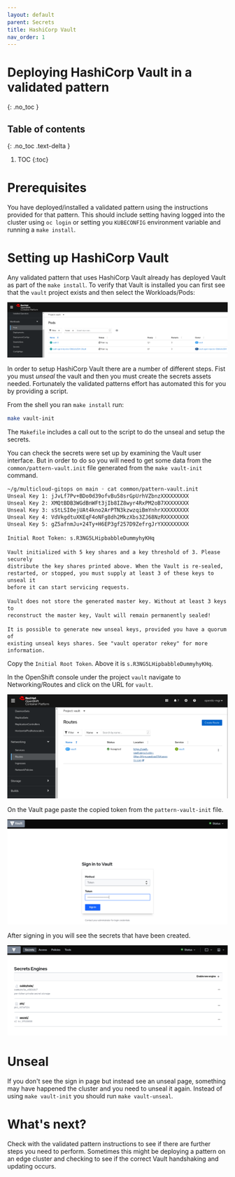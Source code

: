 ```yaml
---
layout: default
parent: Secrets
title: HashiCorp Vault
nav_order: 1 
---
```


# Deploying HashiCorp Vault in a validated pattern

{: .no_toc }

## Table of contents

{: .no_toc .text-delta }

1. TOC
{:toc}

# Prerequisites

You have deployed/installed a validated pattern using the instructions provided for that pattern. This should include setting having logged into the cluster using `oc login` or setting you `KUBECONFIG` environment variable and running a `make install`.

# Setting up HashiCorp Vault

Any validated pattern that uses HashiCorp Vault already has deployed Vault as part of the `make install`.  To verify that Vault is installed you can first see that the `vault` project exists and then select the Workloads/Pods:

[![Vault Pods](/images/secrets/vault-pods.png)](/images/secrets/vault-pods.png)

In order to setup HashiCorp Vault there are a number of different steps. Fist you must *unseal* the vault and then you must create the secrets assets needed. Fortunately the validated patterns effort has automated this for you by providing a script. 

From the shell you ran `make install` run:

```sh
make vault-init
```

The `Makefile` includes a call out to the script to do the unseal and setup the secrets.

You can check the secrets were set up by examining the Vault user interface. But in order to do so you will need to get some data from the `common/pattern-vault.init` file generated from the `make vault-init` command. 

```text
~/g/multicloud-gitops on main ◦ cat common/pattern-vault.init
Unseal Key 1: jJvLf7Pv+BDo0d39ofvBu58srGpUrhVZbnzXXXXXXXXX
Unseal Key 2: XMQtBDB3WGdBnWFt3jIb8IZ8wyr4RxPM2oB7XXXXXXXX
Unseal Key 3: sStLSI0ejUAt4kno2ArPTN3kzwzqiBmYnhrXXXXXXXXX
Unseal Key 4: VdVkgdtuXKEqF4oNFg8dh2MkzXbs3ZJ68NzRXXXXXXXX
Unseal Key 5: gZ5afnmJu+24Ty+H6EP3gf257D9ZefrgJrYXXXXXXXXX

Initial Root Token: s.R3NG5LHipbabbleDummyhyKHq

Vault initialized with 5 key shares and a key threshold of 3. Please securely
distribute the key shares printed above. When the Vault is re-sealed,
restarted, or stopped, you must supply at least 3 of these keys to unseal it
before it can start servicing requests.

Vault does not store the generated master key. Without at least 3 keys to
reconstruct the master key, Vault will remain permanently sealed!

It is possible to generate new unseal keys, provided you have a quorum of
existing unseal keys shares. See "vault operator rekey" for more information.
```

Copy the `Initial Root Token`. Above it is `s.R3NG5LHipbabbleDummyhyKHq`.

In the OpenShift console under the project `vault` navigate to Networking/Routes and click on the URL for `vault`.

[![Vault Route](/images/secrets/vault-route.png)](/images/secrets/vault-route.png)

On the Vault page paste the copied token from the `pattern-vault-init` file. 

[![Vault Sign In](/images/secrets/vault-signin.png)](/images/secrets/vault-signin.png)

After signing in you will see the secrets that have been created.

[![Vault Secrets Engine](/images/secrets/vault-secrets-engine.png)](/images/secrets/secrets-engine.png)

# Unseal

If you don't see the sign in page but instead see an unseal page, something may have happened the cluster and you need to unseal it again. Instead of using `make vault-init` you should run `make vault-unseal`.

# What's next?

Check with the validated pattern instructions to see if there are further steps you need to perform. Sometimes this might be deploying a pattern on an edge cluster and checking to see if the correct Vault handshaking and updating occurs.
